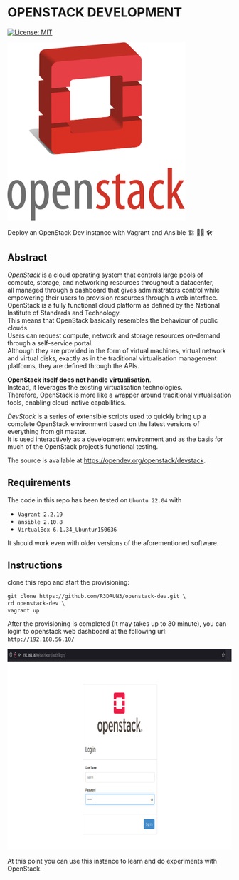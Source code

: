# OPENSTACK DEVELOPMENT
[![License: MIT](https://img.shields.io/badge/License-MIT-yellow.svg)](https://opensource.org/licenses/MIT)

<p align="left">
  <img width="400" height="400" src="./images/openstack.svg">
</p>

Deploy an OpenStack Dev instance with Vagrant and Ansible 🏗️ 🧑‍🏭 🛠️

## Abstract

*OpenStack* is a cloud operating system that controls large pools of compute, storage, and networking resources throughout a datacenter,
<br>
all managed through a dashboard that gives administrators control while empowering their users to provision resources through a web interface.
<br> 
OpenStack is a fully functional cloud platform as defined by the National Institute of Standards and Technology. 
<br>
This means that OpenStack basically resembles the behaviour of public clouds. 
<br>
Users can request compute, network and storage resources on-demand through a self-service portal. 
<br>
Although they are provided in the form of virtual machines, virtual network and virtual disks, exactly as in the traditional virtualisation management platforms, they are defined through the APIs.

**OpenStack itself does not handle virtualisation**.
<br> 
Instead, it leverages the existing virtualisation technologies. 
<br>
Therefore, OpenStack is more like a wrapper around traditional virtualisation tools, enabling cloud-native capabilities.

*DevStack* is a series of extensible scripts used to quickly bring up a complete OpenStack environment based on the latest versions of everything 
from git master. 
<br>
It is used interactively as a development environment and as the basis for much of the OpenStack project’s functional testing.

The source is available at https://opendev.org/openstack/devstack.

## Requirements
The code in this repo has been tested on `Ubuntu 22.04` with
- `Vagrant 2.2.19`
- `ansible 2.10.8`
- `VirtualBox 6.1.34_Ubuntur150636`

It should work even with older versions of the aforementioned software.

## Instructions
clone this repo and start the provisioning:
```console
git clone https://github.com/R3DRUN3/openstack-dev.git \
cd openstack-dev \
vagrant up
```

After the provisioning is completed (It may takes up to 30 minute), you can login to openstack web dashboard at
the following url: 
<br>
`http://192.168.56.10/`

<p align="left">
  <img width="1000" height="450" src="./images/Horizon-Dashboard.png">
</p>

At this point you can use this instance to learn and do experiments with OpenStack.
